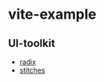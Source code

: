 # vite-example

## UI-toolkit

- [radix](https://www.radix-ui.com/)
- [stitches](https://stitches.dev/docs/installation)
